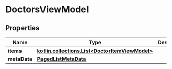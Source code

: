 
# DoctorsViewModel

## Properties
Name | Type | Description | Notes
------------ | ------------- | ------------- | -------------
**items** | [**kotlin.collections.List&lt;DoctorItemViewModel&gt;**](DoctorItemViewModel.md) |  |  [optional]
**metaData** | [**PagedListMetaData**](PagedListMetaData.md) |  |  [optional]



